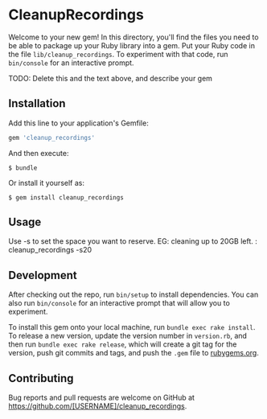 # CleanupRecordings

Welcome to your new gem! In this directory, you'll find the files you need to be able to package up your Ruby library into a gem. Put your Ruby code in the file `lib/cleanup_recordings`. To experiment with that code, run `bin/console` for an interactive prompt.

TODO: Delete this and the text above, and describe your gem

## Installation

Add this line to your application's Gemfile:

```ruby
gem 'cleanup_recordings'
```

And then execute:

    $ bundle

Or install it yourself as:

    $ gem install cleanup_recordings

## Usage


Use -s<GB> to set the space you want to reserve.
EG: cleaning up to 20GB left.
: cleanup_recordings -s20


## Development

After checking out the repo, run `bin/setup` to install dependencies. You can also run `bin/console` for an interactive prompt that will allow you to experiment.

To install this gem onto your local machine, run `bundle exec rake install`. To release a new version, update the version number in `version.rb`, and then run `bundle exec rake release`, which will create a git tag for the version, push git commits and tags, and push the `.gem` file to [rubygems.org](https://rubygems.org).

## Contributing

Bug reports and pull requests are welcome on GitHub at https://github.com/[USERNAME]/cleanup_recordings.

